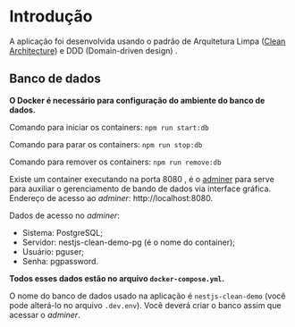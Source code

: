 # Introdução
A aplicação foi desenvolvida usando o padrão de Arquitetura Limpa ([Clean Architecture](https://blog.cleancoder.com/uncle-bob/2012/08/13/the-clean-architecture.html)) e DDD (Domain-driven design) .

## Banco de dados
**O Docker é necessário para configuração do ambiente do banco de dados.**

Comando para iniciar os containers: `npm run start:db`

Comando para parar os containers: `npm run stop:db`

Comando para remover os containers: `npm run remove:db`

Existe um container executando na porta 8080 , é o [adminer](https://hub.docker.com/_/adminer) para serve para auxiliar o gerenciamento de bando de dados via interface gráfica. Endereço de acesso ao *adminer*: http://localhost:8080.

Dados de acesso no *adminer*:
* Sistema: PostgreSQL;
* Servidor: nestjs-clean-demo-pg (é o nome do container);
* Usuário: pguser;
* Senha: pgpassword.

**Todos esses dados estão no arquivo `docker-compose.yml`.**

O nome do banco de dados usado na aplicação é `nestjs-clean-demo` (você pode alterá-lo no arquivo `.dev.env`). Você deverá criar o banco assim que acessar o *adminer*.